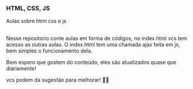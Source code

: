### HTML, CSS, JS 
 Aulas sobre html css e js
   ##
 Nesse repositorio conte aulas em forma de códigos, no index.html vcs tem acesso as outras aulas.
 O index.html tem uma chamada ajax feita em js, bem simples o funcionamento dela.
 
 Bem espero que gostem do conteúdo, eles são atualizados quase que diariamente! 

vcs podem da sugestão para melhorar! 🖖🤓
